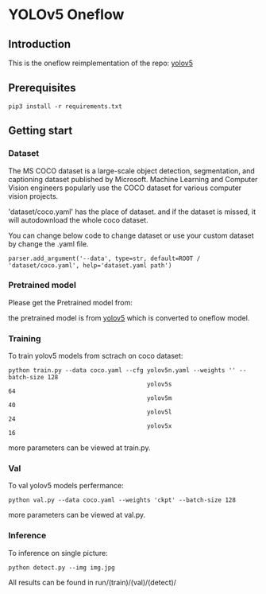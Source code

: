 # YOLOv5 Oneflow
## Introduction
This is the oneflow reimplementation of the repo: [yolov5](https://github.com/ultralytics/yolov5)
## Prerequisites
```
pip3 install -r requirements.txt
```
## Getting start
### Dataset
The MS COCO dataset is a large-scale object detection, segmentation, and captioning dataset published by Microsoft. Machine Learning and Computer Vision engineers popularly use the COCO dataset for various computer vision projects.

'dataset/coco.yaml' has the place of dataset. and if the dataset is missed, it will autodownload the whole coco dataset.

You can change below code to change dataset or use your custom dataset by change the .yaml file.
```
parser.add_argument('--data', type=str, default=ROOT / 'dataset/coco.yaml', help='dataset.yaml path')
```
### Pretrained model
Please get the Pretrained model from:


the pretrained model is from [yolov5](https://github.com/ultralytics/yolov5) which is converted to oneflow model.

### Training 
To train yolov5 models from sctrach on coco dataset:
```
python train.py --data coco.yaml --cfg yolov5n.yaml --weights '' --batch-size 128
                                       yolov5s                                64
                                       yolov5m                                40
                                       yolov5l                                24
                                       yolov5x                                16
```
more parameters can be viewed at train.py.
### Val
To val yolov5 models perfermance:
```
python val.py --data coco.yaml --weights 'ckpt' --batch-size 128
```
more parameters can be viewed at val.py.
### Inference
To inference on single picture:
```
python detect.py --img img.jpg
```

All results can be found in run/(train)/(val)/(detect)/

